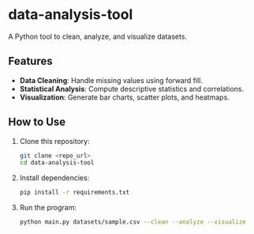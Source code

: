# data-analysis-tool

A Python tool to clean, analyze, and visualize datasets.

## Features
- **Data Cleaning**: Handle missing values using forward fill.
- **Statistical Analysis**: Compute descriptive statistics and correlations.
- **Visualization**: Generate bar charts, scatter plots, and heatmaps.

## How to Use
1. Clone this repository:
   ```bash
   git clone <repo_url>
   cd data-analysis-tool
2. Install dependencies:
   ```bash
   pip install -r requirements.txt
3. Run the program:
   ```bash
   python main.py datasets/sample.csv --clean --analyze --visualize
